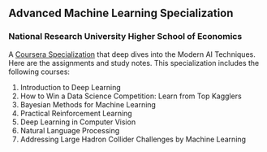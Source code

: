 ## Advanced Machine Learning Specialization
### National Research University Higher School of Economics

A [Coursera Specialization](https://www.coursera.org/specializations/aml?) that deep dives into the Modern AI Techniques. 
Here are the assignments and study notes. This specialization includes the following courses:

1. Introduction to Deep Learning
1. How to Win a Data Science Competition: Learn from Top Kagglers
1. Bayesian Methods for Machine Learning
1. Practical Reinforcement Learning
1. Deep Learning in Computer Vision
1. Natural Language Processing
1. Addressing Large Hadron Collider Challenges by Machine Learning

